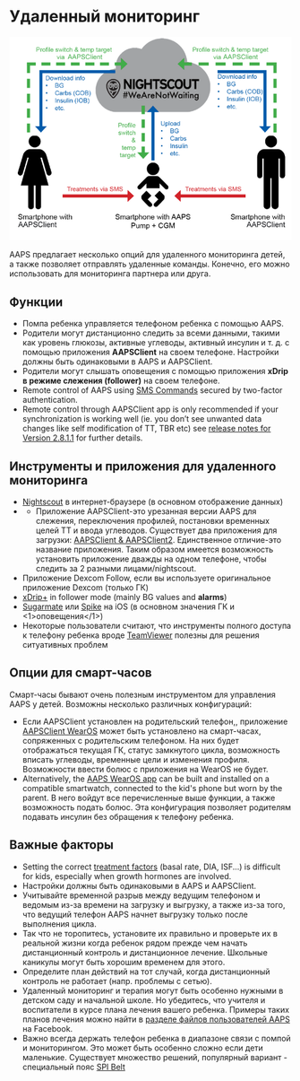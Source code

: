 # Удаленный мониторинг

![Monitoring children](../images/KidsMonitoring.png)

AAPS предлагает несколько опций для удаленного мониторинга детей, а также позволяет отправлять удаленные команды. Конечно, его можно использовать для мониторинга партнера или друга.

## Функции

- Помпа ребенка управляется телефоном ребенка с помощью AAPS.
- Родители могут дистанционно следить за всеми данными, такими как уровень глюкозы, активные углеводы, активный инсулин и т. д. с помощью приложения **AAPSClient** на своем телефоне. Настройки должны быть одинаковыми в AAPS и AAPSClient.
- Родители могут слышать оповещения с помощью приложения **xDrip в режиме слежения (follower)** на своем телефоне.
- Remote control of AAPS using [SMS Commands](../RemoteFeatures/SMSCommands.md) secured by two-factor authentication.
- Remote control through AAPSClient app is only recommended if your synchronization is working well (ie. you don’t see unwanted data changes like self modification of TT, TBR etc) see [release notes for Version 2.8.1.1](../Maintenance/ReleaseNotes.md#version-2811) for further details.

## Инструменты и приложения для удаленного мониторинга

- [Nightscout](https://nightscout.github.io/) в интернет-браузере (в основном отображение данных)
- * Приложение AAPSClient-это урезанная версии AAPS для слежения, переключения профилей, постановки временных целей TT и ввода углеводов. Существует два приложения для загрузки:  [AAPSClient & AAPSClient2](https://github.com/nightscout/AndroidAPS/releases/). Единственное отличие-это название приложения. Таким образом имеется возможность установить приложение дважды на одном телефоне, чтобы следить за 2 разными лицами/nightscout.
- Приложение Dexcom Follow, если вы используете оригинальное приложение Dexcom (только ГК)
- [xDrip+](../CompatibleCgms/xDrip.md) in follower mode (mainly BG values and **alarms**)
- [Sugarmate](https://sugarmate.io/) или [Spike](https://spike-app.com/) на iOS (в основном значения ГК и <1>оповещения</1>)
- Некоторые пользователи считают, что инструменты полного доступа к телефону ребенка вроде [TeamViewer](https://www.teamviewer.com/) полезны для решения ситуативных проблем

## Опции для смарт-часов

Смарт-часы бывают очень полезным инструментом для управления AAPS у детей. Возможны несколько различных конфигураций:

- Если AAPSClient установлен на родительский телефон,, приложение [AAPSClient WearOS](https://github.com/nightscout/AndroidAPS/releases/) может быть установлено на смарт-часах, сопряженных с родительским телефоном. На них будет отображаться текущая ГК, статус замкнутого цикла, возможность вписать углеводы, временные цели и изменения профиля. Возможности ввести болюс с приложения на WearOS не будет.
- Alternatively, the [AAPS WearOS app](../UsefulLinks/WearOsSmartwatch.md) can be built and installed on a compatible smartwatch, connected to the kid's phone but worn by the parent. В него войдут все перечисленные выше функции, а также возможность подать болюс. Эта конфигурация позволяет родителям подавать инсулин без обращения к телефону ребенка.

## Важные факторы

- Setting the correct [treatment factors](../UsefulLinks/FAQ.md#how-to-begin) (basal rate, DIA, ISF...) is difficult for kids, especially when growth hormones are involved.
- Настройки должны быть одинаковыми в AAPS и AAPSClient.
- Учитывайте временной разрыв между ведущим телефоном и ведомым из-за времени на загрузку и выгрузку, а также из-за того, что ведущий телефон AAPS начнет выгрузку только после выполнения цикла.
- Так что не торопитесь, установите их правильно и проверьте их в реальной жизни когда ребенок рядом прежде чем начать дистанционный контроль и дистанционное лечение. Школьные каникулы могут быть хорошим временем для этого.
- Определите план действий на тот случай, когда дистанционный контроль не работает (напр. проблемы с сетью).
- Удаленный мониторинг и терапия могут быть особенно нужными в детском саду и начальной школе. Но убедитесь, что учителя и воспитатели в курсе плана лечения вашего ребенка. Примеры таких планов лечения можно найти в [разделе файлов пользователей AAPS](https://www.facebook.com/groups/AndroidAPSUsers/files/) на Facebook.
- Важно всегда держать телефон ребенка в диапазоне связи с помпой и мониторингом. Это может быть особенно сложно если дети маленькие. Существует множество решений, популярный вариант - специальный пояс [SPI Belt](https://spibelt.com/collections/kids-belts)

